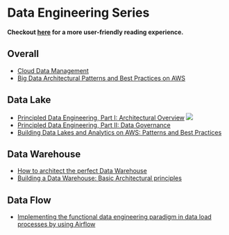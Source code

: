 # Data Engineering Series

**Checkout [here](https://hackmd.io/@cyyeh/data-engineering-series) for a more user-friendly reading experience.**

## Overall

- [Cloud Data Management](https://dataschool.com/data-governance/)
- [Big Data Architectural Patterns and Best Practices on AWS](https://www.slideshare.net/AmazonWebServices/abd201big-data-architectural-patterns-and-best-practices-on-aws)

## Data Lake

- [Principled Data Engineering, Part I: Architectural Overview](https://medium.com/ssense-tech/principled-data-engineering-part-i-architectural-overview-6d4bdf89b657)
![](https://i.imgur.com/zUbdurN.png)
- [Principled Data Engineering, Part II: Data Governance](https://medium.com/ssense-tech/principled-data-engineering-part-ii-data-governance-30297abb2446)
- [Building Data Lakes and Analytics on AWS: Patterns and Best Practices](https://es.slideshare.net/AmazonWebServices/building-data-lakes-and-analytics-on-aws-patterns-and-best-practices-bda305-chicago-aws-summit)

## Data Warehouse

- [How to architect the perfect Data Warehouse](https://medium.com/@lewisdgavin/how-to-architect-the-perfect-data-warehouse-b3af2e01342e)
- [Building a Data Warehouse: Basic Architectural principles](https://towardsdatascience.com/building-a-data-warehouse-basic-architectural-principles-66bd7059ffd0)

## Data Flow

- [Implementing the functional data engineering paradigm in data load processes by using Airflow](https://towardsdatascience.com/implementing-the-functional-data-engineering-paradigm-in-data-load-processes-by-using-airflow-61d3bae486b0)